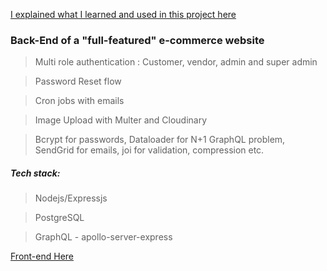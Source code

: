 [I explained what I learned and used in this project here](https://segunos.vercel.app/partystore#top)

### Back-End of a "full-featured" e-commerce website

> Multi role authentication : Customer, vendor, admin and super admin

> Password Reset flow

> Cron jobs with emails

> Image Upload with Multer and Cloudinary

> Bcrypt for passwords, Dataloader for N+1 GraphQL problem, SendGrid for emails, joi for validation, compression etc.

##### Tech stack:

> Nodejs/Expressjs

> PostgreSQL

> GraphQL - apollo-server-express

[Front-end Here](https://github.com/Segun98/e-commerce)
